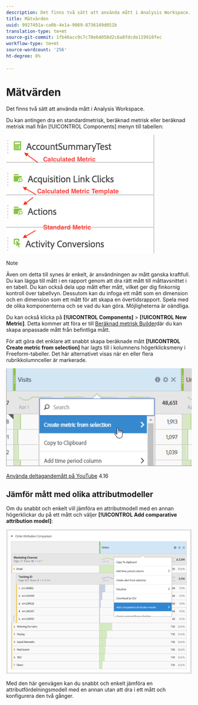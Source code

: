 ```yaml
---
description: Det finns två sätt att använda mått i Analysis Workspace.
title: Mätvärden
uuid: 9927491a-ca0b-4e1a-9069-8736149d051b
translation-type: tm+mt
source-git-commit: 1fb46acc9c7c70e64058d2c6a8fdcde119910fec
workflow-type: tm+mt
source-wordcount: '256'
ht-degree: 8%

---
```



# Mätvärden

Det finns två sätt att använda mått i Analysis Workspace.

Du kan antingen dra en standardmetrisk, beräknad metrisk eller beräknad metrisk mall från [!UICONTROL Components] menyn till tabellen:

![](assets/metrics_icons.png)

>[!NOTE]
>
>Även om detta till synes är enkelt, är användningen av mått ganska kraftfull. Du kan lägga till mått i en rapport genom att dra rätt mått till måttavsnittet i en tabell. Du kan också dela upp mått efter mått, vilket ger dig finkornig kontroll över tabellvyn. Dessutom kan du infoga ett mått som en dimension och en dimension som ett mått för att skapa en övertidsrapport. Spela med de olika komponenterna och se vad du kan göra. Möjligheterna är oändliga.

Du kan också klicka på **[!UICONTROL Components]** > **[!UICONTROL New Metric]**. Detta kommer att föra er till [Beräknad metrisk Builder](https://docs.adobe.com/content/help/sv-SE/analytics/components/calculated-metrics/cm-overview.html)där du kan skapa anpassade mått från befintliga mått.

För att göra det enklare att snabbt skapa beräknade mått **[!UICONTROL Create metric from selection]** har lagts till i kolumnens högerklicksmeny i Freeform-tabeller. Det här alternativet visas när en eller flera rubrikkolumnceller är markerade.

![](assets/calc_metrics.png)

[Använda deltagandemått på YouTube](https://www.youtube.com/watch?v=ngmJHcg65o8&amp;list=PL2tCx83mn7GuNnQdYGOtlyCu0V5mEZ8sS&amp;index=32) 4.16

## Jämför mått med olika attributmodeller

Om du snabbt och enkelt vill jämföra en attributmodell med en annan högerklickar du på ett mått och väljer **[!UICONTROL Add comparative attribution model]**:

![Jämför tilldelning](assets/compare-attribution.png)

Med den här genvägen kan du snabbt och enkelt jämföra en attributfördelningsmodell med en annan utan att dra i ett mått och konfigurera den två gånger.
